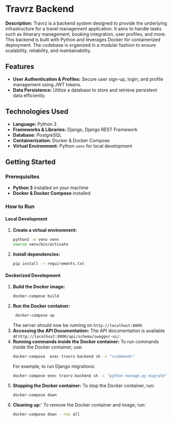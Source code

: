 # Travrz Backend

**Description:**
Travrz is a backend system designed to provide the underlying infrastructure for a travel management application. It aims to handle tasks such as itinerary management, booking integration, user profiles, and more. This backend is built with Python and leverages Docker for containerized deployment. The codebase is organized in a modular fashion to ensure scalability, reliability, and maintainability.

## Features

- **User Authentication & Profiles:** Secure user sign-up, login, and profile management using JWT tokens.
- **Data Persistence:** Utilize a database to store and retrieve persistent data efficiently.

## Technologies Used

- **Language:** Python 3
- **Frameworks & Libraries:** Django, Django REST Framework
- **Database:** PostgreSQL
- **Containerization:** Docker & Docker Compose
- **Virtual Environment:** Python `venv` for local development

## Getting Started

### Prerequisites

- **Python 3** installed on your machine
- **Docker & Docker Compose** installed

### How to Run

#### Local Development

1. **Create a virtual environment:**
   ```bash
   python3 -m venv venv
   source venv/bin/activate
   ```
2. **Install dependencies:**
   ```bash
   pip install -r requirements.txt
   ```

#### Dockerized Development

1. **Build the Docker image:**
   ```bash
   docker-compose build
   ```
2. **Run the Docker container:**
   ```bash
    docker-compose up
   ```
   The server should now be running on `http://localhost:8000`.
3. **Accessing the API Documentation:**
   The API documentation is available at `http://localhost:8000/api/schema/swagger-ui/`.
4. **Running commands inside the Docker container:**
   To run commands inside the Docker container, use:
   ```bash
   docker-compose  exec travrz-backend sh -c "<command>"
   ```
   For example, to run Django migrations:
   ```bash
   docker-compose exec travrz-backend sh -c "python manage.py migrate"
   ```
5. **Stopping the Docker container:**
   To stop the Docker container, run:
   ```bash
   docker-compose down
   ```
6. **Cleaning up:**'
   To remove the Docker container and image, run:
   ```bash
   docker-compose down --rmi all
   ```
